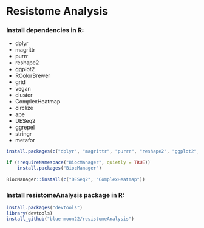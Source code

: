 # Resistome Analysis

### Install dependencies in R:
* dplyr
* magrittr
* purrr
* reshape2
* ggplot2
* RColorBrewer
* grid
* vegan
* cluster
* ComplexHeatmap
* circlize
* ape
* DESeq2
* ggrepel
* stringr
* metafor

```R
install.packages(c("dplyr", "magrittr", "purrr", "reshape2", "ggplot2", "RColorBrewer", "vegan", "cluster", "circlize", "phylogram", "ggrepel", "stringr", "metafor"))

if (!requireNamespace("BiocManager", quietly = TRUE))
    install.packages("BiocManager")
    
BiocManager::install(c("DESeq2", "ComplexHeatmap"))
```

### Install resistomeAnalysis package in R:

```R
install.packages("devtools")
library(devtools)
install_github("blue-moon22/resistomeAnalysis")
```
